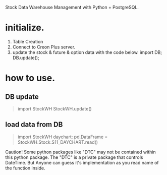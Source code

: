 Stock Data Warehouse Management with Python + PostgreSQL.

# initialize.
1. Table Creation
2. Connect to Creon Plus server.
3. update the stock & future & option data with the code below.
    import DB; DB.update();

# how to use.

## DB update
> import StockWH
> StockWH.update()

## load data from DB
> import StockWH
> daychart: pd.DataFrame = StockWH.Stock.S11_DAYCHART.read()

Caution!
Some python packages like "DTC" may not be contained within this python package.
The "DTC" is a private package that controls DateTime.
But Anyone can guess it's implementation as you read name of the function inside.

